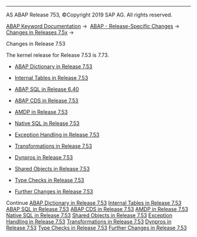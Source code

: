   

* * *

AS ABAP Release 753, ©Copyright 2019 SAP AG. All rights reserved.

[ABAP Keyword Documentation](javascript:call_link\('abenabap.htm'\)) →  [ABAP - Release-Specific Changes](javascript:call_link\('abennews.htm'\)) →  [Changes in Releases 7.5x](javascript:call_link\('abennews-75.htm'\)) → 

Changes in Release 7.53

The kernel release for Release 7.53 is 7.73.

-   [ABAP Dictionary in Release 7.53](javascript:call_link\('abennews-753-ddic.htm'\))
    
-   [Internal Tables in Release 7.53](javascript:call_link\('abennews-753-itab.htm'\))
    
-   [ABAP SQL in Release 6.40](javascript:call_link\('abennews-753-abap_sql.htm'\))
    
-   [ABAP CDS in Release 7.53](javascript:call_link\('abennews-753-abap_cds.htm'\))
    
-   [AMDP in Release 7.53](javascript:call_link\('abennews-753-amdp.htm'\))
    
-   [Native SQL in Release 7.53](javascript:call_link\('abennews-753-native_sql.htm'\))
    
-   [Exception Handling in Release 7.53](javascript:call_link\('abennews-753-exceptions.htm'\))
    
-   [Transformations in Release 7.53](javascript:call_link\('abennews-753-transformations.htm'\))
    
-   [Dynpros in Release 7.53](javascript:call_link\('abennews-753-dynpros.htm'\))
    
-   [Shared Objects in Release 7.53](javascript:call_link\('abennews-753-shared_objects.htm'\))
    
-   [Type Checks in Release 7.53](javascript:call_link\('abennews-753-type_checks.htm'\))
    
-   [Further Changes in Release 7.53](javascript:call_link\('abennews-753-others.htm'\))
    

Continue
[ABAP Dictionary in Release 7.53](javascript:call_link\('abennews-753-ddic.htm'\))
[Internal Tables in Release 7.53](javascript:call_link\('abennews-753-itab.htm'\))
[ABAP SQL in Release 7.53](javascript:call_link\('abennews-753-abap_sql.htm'\))
[ABAP CDS in Release 7.53](javascript:call_link\('abennews-753-abap_cds.htm'\))
[AMDP in Release 7.53](javascript:call_link\('abennews-753-amdp.htm'\))
[Native SQL in Release 7.53](javascript:call_link\('abennews-753-native_sql.htm'\))
[Shared Objects in Release 7.53](javascript:call_link\('abennews-753-shared_objects.htm'\))
[Exception Handling in Release 7.53](javascript:call_link\('abennews-753-exceptions.htm'\))
[Transformations in Release 7.53](javascript:call_link\('abennews-753-transformations.htm'\))
[Dynpros in Release 7.53](javascript:call_link\('abennews-753-dynpros.htm'\))
[Type Checks in Release 7.53](javascript:call_link\('abennews-753-type_checks.htm'\))
[Further Changes in Release 7.53](javascript:call_link\('abennews-753-others.htm'\))